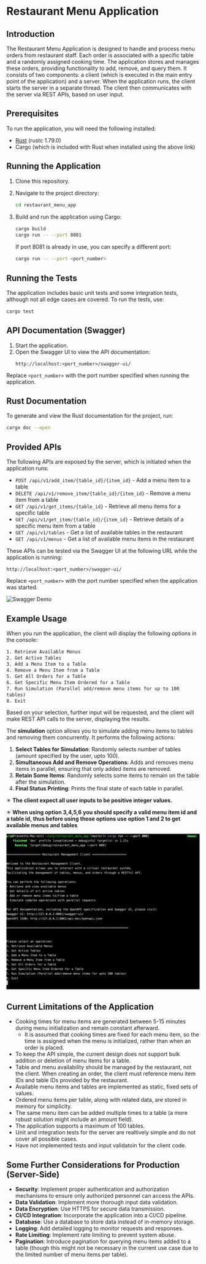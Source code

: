 
# Restaurant Menu Application

## Introduction
The Restaurant Menu Application is designed to handle and process menu orders from restaurant staff. Each order is associated with a specific table and a randomly assigned cooking time. The application stores and manages these orders, providing functionality to add, remove, and query them. It consists of two components: a client (which is executed in the main entry point of the application) and a server. When the application runs, the client starts the server in a separate thread. The client then communicates with the server via REST APIs, based on user input.

## Prerequisites
To run the application, you will need the following installed:
- [Rust](https://www.rust-lang.org/tools/install) (rustc 1.79.0)
- Cargo (which is included with Rust when installed using the above link)

## Running the Application
1. Clone this repository.
2. Navigate to the project directory:
   ```bash
   cd restaurant_menu_app
   ```
3. Build and run the application using Cargo:
   ```bash
   cargo build
   cargo run -- --port 8081
   ```

   If port 8081 is already in use, you can specify a different port:
   ```bash
   cargo run -- --port <port_number>
   ```

## Running the Tests
The application includes basic unit tests and some integration tests, although not all edge cases are covered. To run the tests, use:
```bash
cargo test
```

## API Documentation (Swagger)
1. Start the application.
2. Open the Swagger UI to view the API documentation:
   ```url
   http://localhost:<port_number>/swagger-ui/
   ```
Replace `<port_number>` with the port number specified when running the application.

## Rust Documentation
To generate and view the Rust documentation for the project, run:
```bash
cargo doc --open
```

## Provided APIs
The following APIs are exposed by the server, which is initiated when the application runs:

- `POST /api/v1/add_item/{table_id}/{item_id}` - Add a menu item to a table
- `DELETE /api/v1/remove_item/{table_id}/{item_id}` - Remove a menu item from a table
- `GET /api/v1/get_items/{table_id}` - Retrieve all menu items for a specific table
- `GET /api/v1/get_item/{table_id}/{item_id}` - Retrieve details of a specific menu item from a table
- `GET /api/v1/tables` - Get a list of available tables in the restaurant
- `GET /api/v1/menus` - Get a list of available menu items in the restaurant

These APIs can be tested via the Swagger UI at the following URL while the application is running:
```
http://localhost:<port_number>/swagger-ui/
```
Replace `<port_number>` with the port number specified when the application was started.

![Swagger Demo](swagger_demo_file.gif)

## Example Usage
When you run the application, the client will display the following options in the console:
```
1. Retrieve Available Menus 
2. Get Active Tables 
3. Add a Menu Item to a Table 
4. Remove a Menu Item from a Table 
5. Get All Orders for a Table
6. Get Specific Menu Item Ordered for a Table
7. Run Simulation (Parallel add/remove menu items for up to 100 tables)
8. Exit
```

Based on your selection, further input will be requested, and the client will make REST API calls to the server, displaying the results.

The **simulation** option allows you to simulate adding menu items to tables and removing them concurrently. It performs the following actions:

1. **Select Tables for Simulation**: Randomly selects number of tables (amount specified by the user, upto 100).
2. **Simultaneous Add and Remove Operations**: Adds and removes menu items in parallel, ensuring that only added items are removed.
3. **Retain Some Items**: Randomly selects some items to remain on the table after the simulation.
4. **Final Status Printing**: Prints the final state of each table in parallel.

✳︎ **The client expect all user inputs to be positive integer values.**

✳︎ **When using option 3,4,5,6 you should specify a valid menu item id and a table id, thus before using those options use option 1 and 2 to get available menus and tables**

![Client Demo](operarion_demo_file.gif)

## Current Limitations of the Application
- Cooking times for menu items are generated between 5-15 minutes during menu initialization and remain constant afterward.
    - It is assumed that cooking times are fixed for each menu item, so the time is assigned when the menu is initialized, rather than when an order is placed.
- To keep the API simple, the current design does not support bulk addition or deletion of menu items for a table.
- Table and menu availability should be managed by the restaurant, not the client. When creating an order, the client must reference menu item IDs and table IDs provided by the restaurant.
- Available menu items and tables are implemented as static, fixed sets of values.
- Ordered menu items per table, along with related data, are stored in memory for simplicity.
- The same menu item can be added multiple times to a table (a more robust solution might include an amount field).
- The application supports a maximum of 100 tables.
- Unit and integration tests for the server are realtively simple and do not cover all possible cases.
- Have not implemented tests and input validatoin for the client code.

## Some Further Considerations for Production (Server-Side)
- **Security**: Implement proper authentication and authorization mechanisms to ensure only authorized personnel can access the APIs.
- **Data Validation**: Implement more thorough input data validation.
- **Data Encryption**: Use HTTPS for secure data transmission.
- **CI/CD Integration**: Incorporate the application into a CI/CD pipeline.
- **Database**: Use a database to store data instead of in-memory storage.
- **Logging**: Add detailed logging to monitor requests and responses.
- **Rate Limiting**: Implement rate limiting to prevent system abuse.
- **Pagination**: Introduce pagination for querying menu items added to a table (though this might not be necessary in the current use case due to the limited number of menu items per table).
